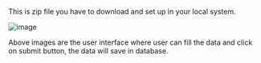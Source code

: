 This is zip file you have to download and set up in your local system.

![image](https://github.com/user-attachments/assets/1c7b3093-cde3-4725-ad59-454937522155)


Above images are the user interface where user can fill the data and click on submit button, the data will save in database.
